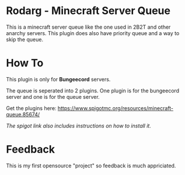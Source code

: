 # Rodarg - Minecraft Server Queue
This is a minecraft server queue like the one used in 2B2T and other anarchy servers. This plugin does also have priority queue and a way to skip the queue.

# How To
This plugin is only for **Bungeecord** servers.

The queue is seperated into 2 plugins. One plugin is for the bungeecord server and one is for the queue server.

Get the plugins here: https://www.spigotmc.org/resources/minecraft-queue.85674/

*The spigot link also includes instructions on how to install it.*

# Feedback
This is my first opensource "project" so feedback is much appriciated.
